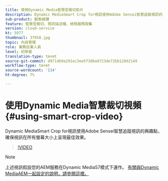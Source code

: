 ```yaml
---
title: 使用Dynamic Media智慧型裁切影片
description: Dynamic MediaSmart Crop for視訊使用Adobe Sensei智慧追蹤視訊的興趣點，確保視訊在所有螢幕大小上呈現最佳效果。
sub-product: 動態媒體
feature: 智慧型裁切、視訊描述檔、檢視器預設集
version: cloud-service
kt: 5977
thumbnail: 37958.jpg
topic: 內容管理
role: 業務從業人員
level: 初學者
translation-type: tm+mt
source-git-commit: d9714b9a291ec3ee5f3dba9723de72bb120d2149
workflow-type: tm+mt
source-wordcount: '114'
ht-degree: 7%

---
```



# 使用Dynamic Media智慧裁切視頻{#using-smart-crop-video}

Dynamic MediaSmart Crop for視訊使用Adobe Sensei智慧追蹤視訊的興趣點，確保視訊在所有螢幕大小上呈現最佳效果。

>[!VIDEO](https://video.tv.adobe.com/v/37958/?quality=12)

>[!NOTE]
>
>上述視訊假設您的AEM服務在Dynamic MediaS7模式下運作。 [有關與Dynamic MediaAEM一起設定的說明，請參閱這裡。](https://docs.adobe.com/content/help/zh-Hant/experience-manager-cloud-service/assets/dynamicmedia/config-dm.html)

